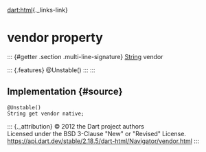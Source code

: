 [dart:html](../../dart-html/dart-html-library){._links-link}

vendor property
===============

::: {#getter .section .multi-line-signature}
[String](../../dart-core/string-class) vendor

::: {.features}
\@Unstable()
:::
:::

Implementation {#source}
--------------

``` {.language-dart data-language="dart"}
@Unstable()
String get vendor native;
```

::: {._attribution}
© 2012 the Dart project authors\
Licensed under the BSD 3-Clause \"New\" or \"Revised\" License.\
<https://api.dart.dev/stable/2.18.5/dart-html/Navigator/vendor.html>
:::

